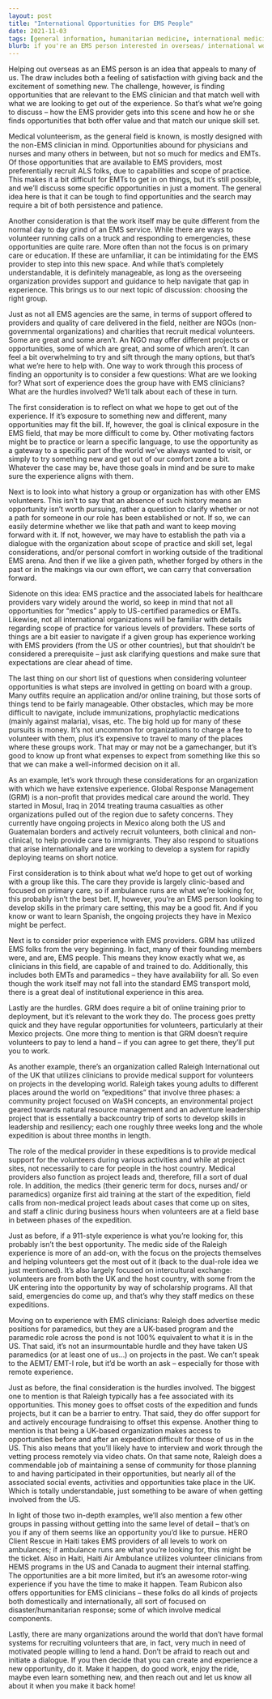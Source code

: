 ```yaml
---
layout: post
title: "International Opportunities for EMS People"
date: 2021-11-03
tags: [general information, humanitarian medicine, international medicine]
blurb: if you're an EMS person interested in overseas/ international work, this is a good place to start
---
```


Helping out overseas as an EMS person is an idea that appeals to many of us.  The draw includes both a feeling of satisfaction with giving back and the excitement of something new.  The challenge, however, is finding opportunities that are relevant to the EMS clinician and that match well with what we are looking to get out of the experience.  So that’s what we’re going to discuss – how the EMS provider gets into this scene and how he or she finds opportunities that both offer value and that match our unique skill set.

Medical volunteerism, as the general field is known, is mostly designed with the non-EMS clinician in mind.  Opportunities abound for physicians and nurses and many others in between, but not so much for medics and EMTs.  Of those opportunities that are available to EMS providers, most preferentially recruit ALS folks, due to capabilities and scope of practice.  This makes it a bit difficult for EMTs to get in on things, but it’s still possible, and we’ll discuss some specific opportunities in just a moment.  The general idea here is that it can be tough to find opportunities and the search may require a bit of both persistence and patience.

Another consideration is that the work itself may be quite different from the normal day to day grind of an EMS service.  While there are ways to volunteer running calls on a truck and responding to emergencies, these opportunities are quite rare.  More often than not the focus is on primary care or education.  If these are unfamiliar, it can be intimidating for the EMS provider to step into this new space.  And while that’s completely understandable, it is definitely manageable, as long as the overseeing organization provides support and guidance to help navigate that gap in experience. This brings us to our next topic of discussion: choosing the right group.

Just as not all EMS agencies are the same, in terms of support offered to providers and quality of care delivered in the field, neither are NGOs (non-governmental organizations) and charities that recruit medical volunteers.  Some are great and some aren’t.  An NGO may offer different projects or opportunities, some of which are great, and some of which aren’t.  It can feel a bit overwhelming to try and sift through the many options, but that’s what we’re here to help with.  One way to work through this process of finding an opportunity is to consider a few questions:  What are we looking for?  What sort of experience does the group have with EMS clinicians?  What are the hurdles involved?  We’ll talk about each of these in turn.

The first consideration is to reflect on what we hope to get out of the experience.  If it’s exposure to something new and different, many opportunities may fit the bill.  If, however, the goal is clinical exposure in the EMS field, that may be more difficult to come by.  Other motivating factors might be to practice or learn a specific language, to use the opportunity as a gateway to a specific part of the world we’ve always wanted to visit, or simply to try something new and get out of our comfort zone a bit.  Whatever the case may be, have those goals in mind and be sure to make sure the experience aligns with them.

Next is to look into what history a group or organization has with other EMS volunteers.  This isn’t to say that an absence of such history means an opportunity isn’t worth pursuing, rather a question to clarify whether or not a path for someone in our role has been established or not.  If so, we can easily determine whether we like that path and want to keep moving forward with it.  If not, however, we may have to establish the path via a dialogue with the organization about scope of practice and skill set, legal considerations, and/or personal comfort in working outside of the traditional EMS arena.   And then if we like a given path, whether forged by others in the past or in the makings via our own effort, we can carry that conversation forward.

Sidenote on this idea: EMS practice and the associated labels for healthcare providers vary widely around the world, so keep in mind that not all opportunities for “medics” apply to US-certified paramedics or EMTs.  Likewise, not all international organizations will be familiar with details regarding scope of practice for various levels of providers.  These sorts of things are a bit easier to navigate if a given group has experience working with EMS providers (from the US or other countries), but that shouldn’t be considered a prerequisite – just ask clarifying questions and make sure that expectations are clear ahead of time.  

The last thing on our short list of questions when considering volunteer opportunities is what steps are involved in getting on board with a group.  Many outfits require an application and/or online training, but those sorts of things tend to be fairly manageable.  Other obstacles, which may be more difficult to navigate, include immunizations, prophylactic medications (mainly against malaria), visas, etc.  The big hold up for many of these pursuits is money.  It’s not uncommon for organizations to charge a fee to volunteer with them, plus it’s expensive to travel to many of the places where these groups work.  That may or may not be a gamechanger, but it’s good to know up front what expenses to expect from something like this so that we can make a well-informed decision on it all.

As an example, let’s work through these considerations for an organization with which we have extensive experience.  Global Response Management (GRM) is a non-profit that provides medical care around the world.  They started in Mosul, Iraq in 2014 treating trauma casualties as other organizations pulled out of the region due to safety concerns.  They currently have ongoing projects in Mexico along both the US and Guatemalan borders and actively recruit volunteers, both clinical and non-clinical, to help provide care to immigrants.  They also respond to situations that arise internationally and are working to develop a system for rapidly deploying teams on short notice.

First consideration is to think about what we’d hope to get out of working with a group like this.  The care they provide is largely clinic-based and focused on primary care, so if ambulance runs are what we’re looking for, this probably isn’t the best bet.  If, however, you’re an EMS person looking to develop skills in the primary care setting, this may be a good fit.  And if you know or want to learn Spanish, the ongoing projects they have in Mexico might be perfect.  

Next is to consider prior experience with EMS providers.  GRM has utilized EMS folks from the very beginning.  In fact, many of their founding members were, and are, EMS people.  This means they know exactly what we, as clinicians in this field, are capable of and trained to do.  Additionally, this includes both EMTs and paramedics – they have availability for all.  So even though the work itself may not fall into the standard EMS transport mold, there is a great deal of institutional experience in this area.

Lastly are the hurdles.  GRM does require a bit of online training prior to deployment, but it’s relevant to the work they do.  The process goes pretty quick and they have regular opportunities for volunteers, particularly at their Mexico projects.  One more thing to mention is that GRM doesn’t require volunteers to pay to lend a hand – if you can agree to get there, they’ll put you to work.  

As another example, there’s an organization called Raleigh International out of the UK that utilizes clinicians to provide medical support for volunteers on projects in the developing world.  Raleigh takes young adults to different places around the world on “expeditions” that involve three phases: a community project focused on WaSH concepts, an environmental project geared towards natural resource management and an adventure leadership project that is essentially a backcountry trip of sorts to develop skills in leadership and resiliency; each one roughly three weeks long and the whole expedition is about three months in length.

The role of the medical provider in these expeditions is to provide medical support for the volunteers during various activities and while at project sites, not necessarily to care for people in the host country.  Medical providers also function as project leads and, therefore, fill a sort of dual role.  In addition, the medics (their generic term for docs, nurses and/ or paramedics) organize first aid training at the start of the expedition, field calls from non-medical project leads about cases that come up on sites, and staff a clinic during business hours when volunteers are at a field base in between phases of the expedition.

Just as before, if a 911-style experience is what you’re looking for, this probably isn’t the best opportunity.  The medic side of the Raleigh experience is more of an add-on, with the focus on the projects themselves and helping volunteers get the most out of it (back to the dual-role idea we just mentioned).   It’s also largely focused on intercultural exchange: volunteers are from both the UK and the host country, with some from the UK entering into the opportunity by way of scholarship programs.  All that said, emergencies do come up, and that’s why they staff medics on these expeditions.

Moving on to experience with EMS clinicians: Raleigh does advertise medic positions for paramedics, but they are a UK-based program and the paramedic role across the pond is not 100% equivalent to what it is in the US.  That said, it’s not an insurmountable hurdle and they have taken US paramedics (or at least one of us…) on projects in the past.  We can’t speak to the AEMT/ EMT-I role, but it’d be worth an ask – especially for those with remote experience.

Just as before, the final consideration is the hurdles involved.  The biggest one to mention is that Raleigh typically has a fee associated with its opportunities.  This money goes to offset costs of the expedition and funds projects, but it can be a barrier to entry.  That said, they do offer support for and actively encourage fundraising to offset this expense.  Another thing to mention is that being a UK-based organization makes access to opportunities before and after an expedition difficult for those of us in the US.  This also means that you’ll likely have to interview and work through the vetting process remotely via video chats.  On that same note, Raleigh does a commendable job of maintaining a sense of community for those planning to and having participated in their opportunities, but nearly all of the associated social events, activities and opportunities take place in the UK.  Which is totally understandable, just something to be aware of when getting involved from the US.

In light of those two in-depth examples, we’ll also mention a few other groups in passing without getting into the same level of detail – that’s on you if any of them seems like an opportunity you’d like to pursue.  HERO Client Rescue in Haiti takes EMS providers of all levels to work on ambulances; if ambulance runs are what you’re looking for, this might be the ticket.  Also in Haiti, Haiti Air Ambulance utilizes volunteer clinicians from HEMS programs in the US and Canada to augment their internal staffing.  The opportunities are a bit more limited, but it’s an awesome rotor-wing experience if you have the time to make it happen.  Team Rubicon also offers opportunities for EMS clinicians – these folks do all kinds of projects both domestically and internationally, all sort of focused on disaster/humanitarian response; some of which involve medical components. 

Lastly, there are many organizations around the world that don’t have formal systems for recruiting volunteers that are, in fact, very much in need of motivated people willing to lend a hand.  Don’t be afraid to reach out and initiate a dialogue.  If you then decide that you can create and experience a new opportunity, do it.  Make it happen, do good work, enjoy the ride, maybe even learn something new, and then reach out and let us know all about it when you make it back home!
